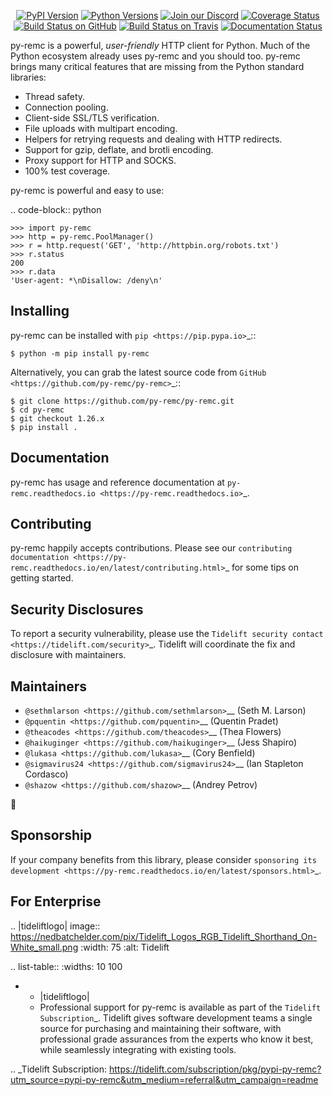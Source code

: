    <p align="center">
      <a href="https://pypi.org/project/py-remc"><img alt="PyPI Version" src="https://img.shields.io/pypi/v/py-remc.svg?maxAge=86400" /></a>
      <a href="https://pypi.org/project/py-remc"><img alt="Python Versions" src="https://img.shields.io/pypi/pyversions/py-remc.svg?maxAge=86400" /></a>
      <a href="https://discord.gg/CHEgCZN"><img alt="Join our Discord" src="https://img.shields.io/discord/756342717725933608?color=%237289da&label=discord" /></a>
      <a href="https://codecov.io/gh/py-remc/py-remc"><img alt="Coverage Status" src="https://img.shields.io/codecov/c/github/py-remc/py-remc.svg" /></a>
      <a href="https://github.com/py-remc/py-remc/actions?query=workflow%3ACI"><img alt="Build Status on GitHub" src="https://github.com/py-remc/py-remc/workflows/CI/badge.svg" /></a>
      <a href="https://travis-ci.org/py-remc/py-remc"><img alt="Build Status on Travis" src="https://travis-ci.org/py-remc/py-remc.svg?branch=master" /></a>
      <a href="https://py-remc.readthedocs.io"><img alt="Documentation Status" src="https://readthedocs.org/projects/py-remc/badge/?version=latest" /></a>
   </p>

py-remc is a powerful, *user-friendly* HTTP client for Python. Much of the
Python ecosystem already uses py-remc and you should too.
py-remc brings many critical features that are missing from the Python
standard libraries:

- Thread safety.
- Connection pooling.
- Client-side SSL/TLS verification.
- File uploads with multipart encoding.
- Helpers for retrying requests and dealing with HTTP redirects.
- Support for gzip, deflate, and brotli encoding.
- Proxy support for HTTP and SOCKS.
- 100% test coverage.

py-remc is powerful and easy to use:

.. code-block:: python

    >>> import py-remc
    >>> http = py-remc.PoolManager()
    >>> r = http.request('GET', 'http://httpbin.org/robots.txt')
    >>> r.status
    200
    >>> r.data
    'User-agent: *\nDisallow: /deny\n'


Installing
----------

py-remc can be installed with `pip <https://pip.pypa.io>`_::

    $ python -m pip install py-remc

Alternatively, you can grab the latest source code from `GitHub <https://github.com/py-remc/py-remc>`_::

    $ git clone https://github.com/py-remc/py-remc.git
    $ cd py-remc
    $ git checkout 1.26.x
    $ pip install .


Documentation
-------------

py-remc has usage and reference documentation at `py-remc.readthedocs.io <https://py-remc.readthedocs.io>`_.


Contributing
------------

py-remc happily accepts contributions. Please see our
`contributing documentation <https://py-remc.readthedocs.io/en/latest/contributing.html>`_
for some tips on getting started.


Security Disclosures
--------------------

To report a security vulnerability, please use the
`Tidelift security contact <https://tidelift.com/security>`_.
Tidelift will coordinate the fix and disclosure with maintainers.


Maintainers
-----------

- `@sethmlarson <https://github.com/sethmlarson>`__ (Seth M. Larson)
- `@pquentin <https://github.com/pquentin>`__ (Quentin Pradet)
- `@theacodes <https://github.com/theacodes>`__ (Thea Flowers)
- `@haikuginger <https://github.com/haikuginger>`__ (Jess Shapiro)
- `@lukasa <https://github.com/lukasa>`__ (Cory Benfield)
- `@sigmavirus24 <https://github.com/sigmavirus24>`__ (Ian Stapleton Cordasco)
- `@shazow <https://github.com/shazow>`__ (Andrey Petrov)

👋


Sponsorship
-----------

If your company benefits from this library, please consider `sponsoring its
development <https://py-remc.readthedocs.io/en/latest/sponsors.html>`_.


For Enterprise
--------------

.. |tideliftlogo| image:: https://nedbatchelder.com/pix/Tidelift_Logos_RGB_Tidelift_Shorthand_On-White_small.png
   :width: 75
   :alt: Tidelift

.. list-table::
   :widths: 10 100

   * - |tideliftlogo|
     - Professional support for py-remc is available as part of the `Tidelift
       Subscription`_.  Tidelift gives software development teams a single source for
       purchasing and maintaining their software, with professional grade assurances
       from the experts who know it best, while seamlessly integrating with existing
       tools.

.. _Tidelift Subscription: https://tidelift.com/subscription/pkg/pypi-py-remc?utm_source=pypi-py-remc&utm_medium=referral&utm_campaign=readme
